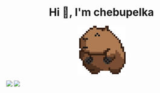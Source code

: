<h1 align="center">Hi 👋, I'm chebupelka</h1>
<p align="center"> <img src="capyroll.gif"> </p>

<img src="https://github-readme-stats.vercel.app/api?username=anuraghazra&show_icons=true&theme=dark">

<img src="https://github-readme-stats.vercel.app/api/top-langs/?username=chebupelka8&layout=compact&theme=dark">

